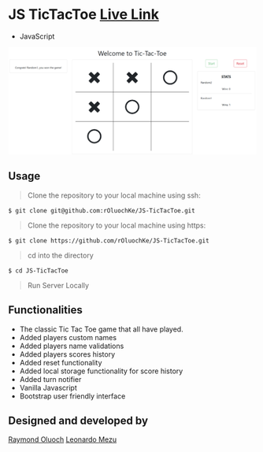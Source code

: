 # JS TicTacToe [Live Link](#)

- JavaScript

![sample](images/sample.png)

## Usage
> Clone the repository to your local machine using ssh:
```
$ git clone git@github.com:rOluochKe/JS-TicTacToe.git
```
> Clone the repository to your local machine using https:
```
$ git clone https://github.com/rOluochKe/JS-TicTacToe.git
```
> cd into the directory
```
$ cd JS-TicTacToe
```
> Run Server Locally


## Functionalities
- The classic Tic Tac Toe game that all have played.
- Added players custom names
- Added players name validations
- Added players scores history
- Added reset functionality
- Added local storage functionality for score history
- Added turn notifier
- Vanilla Javascript
- Bootstrap user friendly interface

## Designed and developed by
[Raymond Oluoch](https://github.com/rOluochKe)
[Leonardo Mezu](https://github.com/leonmezu1)

